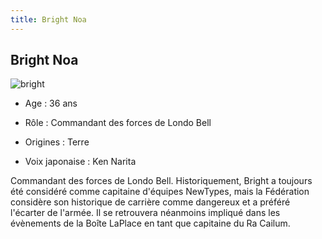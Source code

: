 ```yaml
---
title: Bright Noa
---
```


Bright Noa
----------

![bright](/images/mini/images-stories-saga-unicorn-persos-_tb_x205_bright.jpg)
- Age : 36 ans
  
- Rôle : Commandant des forces de Londo Bell
  
- Origines : Terre
  
- Voix japonaise : Ken Narita


Commandant des forces de Londo Bell. Historiquement, Bright a toujours été considéré comme capitaine d'équipes NewTypes, mais la Fédération considère son historique de carrière comme dangereux et a préféré l'écarter de l'armée. Il se retrouvera néanmoins impliqué dans les évènements de la Boîte LaPlace en tant que capitaine du Ra Cailum.

